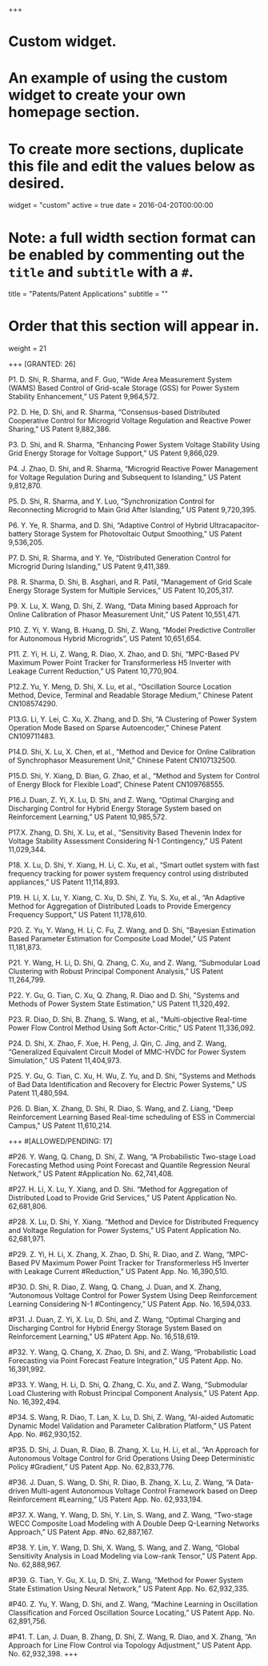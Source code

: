 +++
# Custom widget.
# An example of using the custom widget to create your own homepage section.
# To create more sections, duplicate this file and edit the values below as desired.
widget = "custom"
active = true
date = 2016-04-20T00:00:00

# Note: a full width section format can be enabled by commenting out the `title` and `subtitle` with a `#`.
title = "Patents/Patent Applications"
subtitle = ""

# Order that this section will appear in.
weight = 21

+++
[GRANTED: 26]

P1.	D. Shi, R. Sharma, and F. Guo, “Wide Area Measurement System (WAMS) Based Control of Grid-scale Storage (GSS) for Power System Stability Enhancement,” US Patent 9,964,572.

P2.	D. He, D. Shi, and R. Sharma, “Consensus-based Distributed Cooperative Control for Microgrid Voltage Regulation and Reactive Power Sharing,” US Patent 9,882,386.

P3.	D. Shi, and R. Sharma, “Enhancing Power System Voltage Stability Using Grid Energy Storage for Voltage Support,” US Patent 9,866,029.

P4.	J. Zhao, D. Shi, and R. Sharma, “Microgrid Reactive Power Management for Voltage Regulation During and Subsequent to Islanding,” US Patent 9,812,870.

P5.	D. Shi, R. Sharma, and Y. Luo, “Synchronization Control for Reconnecting Microgrid to Main Grid After Islanding,” US Patent 9,720,395.

P6.	Y. Ye, R. Sharma, and D. Shi, “Adaptive Control of Hybrid Ultracapacitor-battery Storage System for Photovoltaic Output Smoothing,” US Patent 9,536,205.

P7.	D. Shi, R. Sharma, and Y. Ye, “Distributed Generation Control for Microgrid During Islanding,” US Patent 9,411,389.

P8. R. Sharma, D. Shi, B. Asghari, and R. Patil, “Management of Grid Scale Energy Storage System for Multiple Services,” US Patent 10,205,317.

P9. X. Lu, X. Wang, D. Shi, Z. Wang, “Data Mining based Approach for Online Calibration of Phasor Measurement Unit,” US Patent 10,551,471.

P10.	Z. Yi, Y. Wang, B. Huang, D. Shi, Z. Wang, “Model Predictive Controller for Autonomous Hybrid Microgrids”, US Patent 10,651,654.

P11.	Z. Yi, H. Li, Z. Wang, R. Diao, X. Zhao, and D. Shi, “MPC-Based PV Maximum Power Point Tracker for Transformerless H5 Inverter with Leakage Current Reduction,” US Patent 10,770,904.

P12.Z. Yu, Y. Meng, D. Shi, X. Lu, et al., “Oscillation Source Location Method, Device, Terminal and Readable Storage Medium,” Chinese Patent CN108574290.

P13.G. Li, Y. Lei, C. Xu, X. Zhang, and D. Shi, “A Clustering of Power System Operation Mode Based on Sparse Autoencoder,” Chinese Patent CN109711483.

P14.D. Shi, X. Lu, X. Chen, et al., “Method and Device for Online Calibration of Synchrophasor Measurement Unit,” Chinese Patent CN107132500.

P15.D. Shi, Y. Xiang, D. Bian, G. Zhao, et al., “Method and System for Control of Energy Block for Flexible Load”, Chinese Patent CN109768555.

P16.J. Duan, Z. Yi, X. Lu, D. Shi, and Z. Wang, “Optimal Charging and Discharging Control for Hybrid Energy Storage System based on Reinforcement Learning,” US Patent 10,985,572.

P17.X. Zhang, D. Shi, X. Lu, et al., “Sensitivity Based Thevenin Index for Voltage Stability Assessment Considering N-1 Contingency,” US Patent 11,029,344.

P18.	X. Lu, D. Shi, Y. Xiang, H. Li, C. Xu, et al., “Smart outlet system with fast frequency tracking for power system frequency control using distributed appliances,” US Patent 11,114,893.

P19.	H. Li, X. Lu, Y. Xiang, C. Xu, D. Shi, Z. Yu, S. Xu, et al., “An Adaptive Method for Aggregation of Distributed Loads to Provide Emergency Frequency Support,” US Patent 11,178,610.

P20. Z. Yu, Y. Wang, H. Li, C. Fu, Z. Wang, and D. Shi, "Bayesian Estimation Based Parameter Estimation for Composite Load Model,” US Patent 11,181,873.

P21.	Y. Wang, H. Li, D. Shi, Q. Zhang, C. Xu, and Z. Wang, “Submodular Load Clustering with Robust Principal Component Analysis,” US Patent 11,264,799.

P22.  Y. Gu, G. Tian, C. Xu, Q. Zhang, R. Diao and D. Shi, "Systems and Methods of Power System State Estimation," US Patent 11,320,492.

P23. R. Diao, D. Shi, B. Zhang, S. Wang, et al., "Multi-objective Real-time Power Flow Control Method Using Soft Actor-Critic," US Patent 11,336,092.

P24. D. Shi, X. Zhao, F. Xue, H. Peng, J. Qin, C. Jing, and Z. Wang, “Generalized Equivalent Circuit Model of MMC-HVDC for Power System Simulation,” US Patent 11,404,973.

P25. Y. Gu, G. Tian, C. Xu, H. Wu, Z. Yu, and D. Shi, "Systems and Methods of Bad Data Identification and Recovery for Electric Power Systems," US Patent 11,480,594.

P26. D. Bian, X. Zhang, D. Shi, R. Diao, S. Wang, and Z. Liang, "Deep Reinforcement Learning Based Real-time scheduling of ESS in Commercial Campus," US Patent 11,610,214.

+++
#[ALLOWED/PENDING: 17]

#P26.	Y. Wang, Q. Chang, D. Shi, Z. Wang, “A Probabilistic Two-stage Load Forecasting Method using Point Forecast and Quantile Regression Neural Network,” US Patent #Application No. 62,741,408.

#P27.	H. Li, X. Lu, Y. Xiang, and D. Shi. “Method for Aggregation of Distributed Load to Provide Grid Services,” US Patent Application No. 62,681,806.

#P28.	X. Lu, D. Shi, Y. Xiang. “Method and Device for Distributed Frequency and Voltage Regulation for Power Systems,” US Patent Application No. 62,681,971.

#P29.	Z. Yi, H. Li, X. Zhang, X. Zhao, D. Shi, R. Diao, and Z. Wang, “MPC-Based PV Maximum Power Point Tracker for Transformerless H5 Inverter with Leakage Current #Reduction,” US Patent App. No. 16,390,510.

#P30.	D. Shi, R. Diao, Z. Wang, Q. Chang, J. Duan, and X. Zhang, “Autonomous Voltage Control for Power System Using Deep Reinforcement Learning Considering N-1 #Contingency,” US Patent App. No. 16,594,033.

#P31.	J. Duan, Z. Yi, X. Lu, D. Shi, and Z. Wang, “Optimal Charging and Discharging Control for Hybrid Energy Storage System Based on Reinforcement Learning,” US #Patent App. No. 16,518,619.

#P32.	Y. Wang, Q. Chang, X. Zhao, D. Shi, and Z. Wang, “Probabilistic Load Forecasting via Point Forecast Feature Integration,” US Patent App. No. 16,391,992.

#P33.	Y. Wang, H. Li, D. Shi, Q. Zhang, C. Xu, and Z. Wang, “Submodular Load Clustering with Robust Principal Component Analysis,” US Patent App. No. 16,392,494.

#P34.	S. Wang, R. Diao, T. Lan, X. Lu, D. Shi, Z. Wang, “AI-aided Automatic Dynamic Model Validation and Parameter Calibration Platform,” US Patent App. No. #62,930,152.

#P35.	D. Shi, J. Duan, R. Diao, B. Zhang, X. Lu, H. Li, et al., “An Approach for Autonomous Voltage Control for Grid Operations Using Deep Deterministic Policy #Gradient,” US Patent App. No. 62,833,776.

#P36.	J. Duan, S. Wang, D. Shi, R. Diao, B. Zhang, X. Lu, Z. Wang, “A Data-driven Multi-agent Autonomous Voltage Control Framework based on Deep Reinforcement #Learning,” US Patent App. No. 62,933,194.

#P37.	X. Wang, Y. Wang, D. Shi, Y. Lin, S. Wang, and Z. Wang, “Two-stage WECC Composite Load Modeling with A Double Deep Q-Learning Networks Approach,” US Patent App. #No. 62,887,167.

#P38.	Y. Lin, Y. Wang, D. Shi, X. Wang, S. Wang, and Z. Wang, “Global Sensitivity Analysis in Load Modeling via Low-rank Tensor,” US Patent App. No. 62,888,967.

#P39.	G. Tian, Y. Gu, X. Lu, D. Shi, Z. Wang, “Method for Power System State Estimation Using Neural Network,” US Patent App. No. 62,932,335.

#P40.	Z. Yu, Y. Wang, D. Shi, and Z. Wang, “Machine Learning in Oscillation Classification and Forced Oscillation Source Locating,” US Patent App. No. 62,891,756.

#P41.	T. Lan, J. Duan, B. Zhang, D. Shi, Z. Wang, R. Diao, and X. Zhang, “An Approach for Line Flow Control via Topology Adjustment,” US Patent App. No. 62,932,398.
+++
